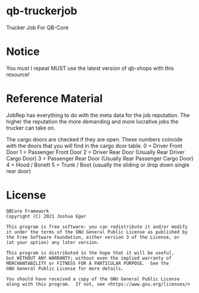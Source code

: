 # qb-truckerjob
Trucker Job For QB-Core

# Notice

You must I repeat MUST use the latest version of qb-shops with this resource!

# Reference Material

JobRep has everything to do with the meta data for the job reputation. The higher the reputation the more demanding and more lucrative jobs the trucker can take on.

The cargo doors are checked if they are open.
These numbers coincide with the doors that you will find in the cargo door table.
0 = Driver Front Door
1 = Passenger Front Door
2 = Driver Rear Door (Usually Rear Driver Cargo Door)
3 = Passenger Rear Door (Usually Rear Passenger Cargo Door)
4 = Hood / Bonett
5 = Trunk / Boot (usually the sliding or drop down single rear door)

# License

    QBCore Framework
    Copyright (C) 2021 Joshua Eger

    This program is free software: you can redistribute it and/or modify
    it under the terms of the GNU General Public License as published by
    the Free Software Foundation, either version 3 of the License, or
    (at your option) any later version.

    This program is distributed in the hope that it will be useful,
    but WITHOUT ANY WARRANTY; without even the implied warranty of
    MERCHANTABILITY or FITNESS FOR A PARTICULAR PURPOSE.  See the
    GNU General Public License for more details.

    You should have received a copy of the GNU General Public License
    along with this program.  If not, see <https://www.gnu.org/licenses/>
